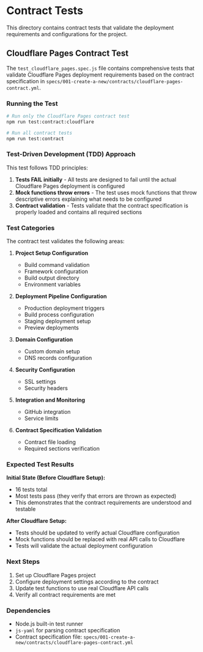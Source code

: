 # Contract Tests

This directory contains contract tests that validate the deployment requirements and configurations for the project.

## Cloudflare Pages Contract Test

The `test_cloudflare_pages.spec.js` file contains comprehensive tests that validate Cloudflare Pages deployment requirements based on the contract specification in `specs/001-create-a-new/contracts/cloudflare-pages-contract.yml`.

### Running the Test

```bash
# Run only the Cloudflare Pages contract test
npm run test:contract:cloudflare

# Run all contract tests
npm run test:contract
```

### Test-Driven Development (TDD) Approach

This test follows TDD principles:

1. **Tests FAIL initially** - All tests are designed to fail until the actual Cloudflare Pages deployment is configured
2. **Mock functions throw errors** - The test uses mock functions that throw descriptive errors explaining what needs to be configured
3. **Contract validation** - Tests validate that the contract specification is properly loaded and contains all required sections

### Test Categories

The contract test validates the following areas:

1. **Project Setup Configuration**
   - Build command validation
   - Framework configuration
   - Build output directory
   - Environment variables

2. **Deployment Pipeline Configuration**
   - Production deployment triggers
   - Build process configuration
   - Staging deployment setup
   - Preview deployments

3. **Domain Configuration**
   - Custom domain setup
   - DNS records configuration

4. **Security Configuration**
   - SSL settings
   - Security headers

5. **Integration and Monitoring**
   - GitHub integration
   - Service limits

6. **Contract Specification Validation**
   - Contract file loading
   - Required sections verification

### Expected Test Results

**Initial State (Before Cloudflare Setup):**
- 16 tests total
- Most tests pass (they verify that errors are thrown as expected)
- This demonstrates that the contract requirements are understood and testable

**After Cloudflare Setup:**
- Tests should be updated to verify actual Cloudflare configuration
- Mock functions should be replaced with real API calls to Cloudflare
- Tests will validate the actual deployment configuration

### Next Steps

1. Set up Cloudflare Pages project
2. Configure deployment settings according to the contract
3. Update test functions to use real Cloudflare API calls
4. Verify all contract requirements are met

### Dependencies

- Node.js built-in test runner
- `js-yaml` for parsing contract specification
- Contract specification file: `specs/001-create-a-new/contracts/cloudflare-pages-contract.yml`